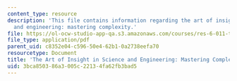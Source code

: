 ```yaml
---
content_type: resource
description: 'This file contains information regarding the art of insight in science
  and engineering: mastering complexity.'
file: https://ol-ocw-studio-app-qa.s3.amazonaws.com/courses/res-6-011-the-art-of-insight-in-science-and-engineering-mastering-complexity-fall-2014/3bca850386a3005c22134fa62fb3bad5_MITRES_6-011F14_art_insfin.pdf
file_type: application/pdf
parent_uid: c8352e04-c596-50e4-62b1-0a2738eefa70
resourcetype: Document
title: 'The Art of Insight in Science and Engineering: Mastering Complexity'
uid: 3bca8503-86a3-005c-2213-4fa62fb3bad5
---
```

